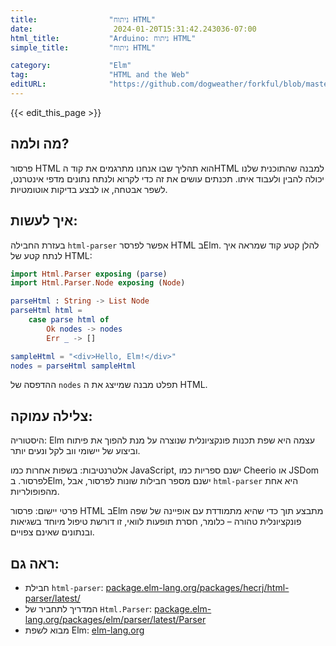 ```yaml
---
title:                "ניתוח HTML"
date:                  2024-01-20T15:31:42.243036-07:00
html_title:           "Arduino: ניתוח HTML"
simple_title:         "ניתוח HTML"

category:             "Elm"
tag:                  "HTML and the Web"
editURL:              "https://github.com/dogweather/forkful/blob/master/content/he/elm/parsing-html.md"
---
```


{{< edit_this_page >}}

## מה ולמה?
פרסור HTML הוא תהליך שבו אנחנו מתרגמים את קוד הHTML למבנה שהתוכנית שלנו יכולה להבין ולעבוד איתו. תכנתים עושים את זה כדי לקרוא ולנתח נתונים מדפי אינטרנט, לשפר אבטחה, או לבצע בדיקות אוטומטיות.

## איך לעשות:
בעזרת החבילה `html-parser` אפשר לפרסר HTML בElm. להלן קטע קוד שמראה איך לנתח קטע של HTML:

```Elm
import Html.Parser exposing (parse)
import Html.Parser.Node exposing (Node)

parseHtml : String -> List Node
parseHtml html =
    case parse html of
        Ok nodes -> nodes
        Err _ -> []

sampleHtml = "<div>Hello, Elm!</div>"
nodes = parseHtml sampleHtml
```

ההדפסה של `nodes` תפלט מבנה שמייצג את ה HTML.

## צלילה עמוקה:
היסטוריה: Elm עצמה היא שפת תכנות פונקציונלית שנוצרה על מנת להפוך את פיתוח וביצוע של יישומי ווב לקל ונעים יותר.

אלטרנטיבות: בשפות אחרות כמו JavaScript, ישנם ספריות כמו Cheerio או JSDom לפרסור. בElm, ישנם מספר חבילות שונות לפרסור, אבל `html-parser` היא אחת מהפופולריות.

פרטי יישום: פרסור HTML בElm מתבצע תוך כדי שהיא מתמודדת עם אופיינה של שפה פונקציונלית טהורה – כלומר, חסרת תופעות לוואי, זו דורשת טיפול מיוחד בשגיאות ובנתונים שאינם צפויים.

## ראה גם:
- חבילת `html-parser`: [package.elm-lang.org/packages/hecrj/html-parser/latest/](https://package.elm-lang.org/packages/hecrj/html-parser/latest/)
- המדריך לתחביר של `Html.Parser`: [package.elm-lang.org/packages/elm/parser/latest/Parser](https://package.elm-lang.org/packages/elm/parser/latest/Parser)
- מבוא לשפת Elm: [elm-lang.org](https://elm-lang.org/)
